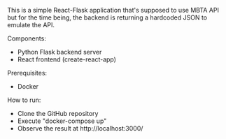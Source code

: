 This is a simple React-Flask application that's supposed to use MBTA API but for the time being,
the backend is returning a hardcoded JSON to emulate the API.


Components:
 - Python Flask backend server
 - React frontend (create-react-app)


Prerequisites:
 - Docker


How to run:
 - Clone the GitHub repository
 - Execute "docker-compose up"
 - Observe the result at http://localhost:3000/